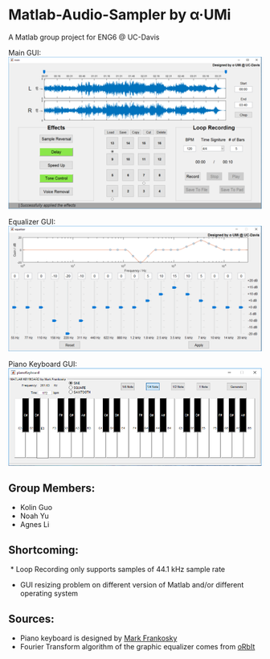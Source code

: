 # Matlab-Audio-Sampler by α·UMi
A Matlab group project for ENG6 @ UC-Davis

Main GUI:  
![GitHub Logo](/images/main.png)  
  
Equalizer GUI:  
![GitHub Logo](/images/equalizer.png)  
  
Piano Keyboard GUI:  
![GitHub Logo](/images/PianoKeyboard.png)  
  
## Group Members: 
  * Kolin Guo  
  * Noah Yu  
  * Agnes Li  

## Shortcoming: 
  * Loop Recording only supports samples of 44.1 kHz sample rate 
  * GUI resizing problem on different version of Matlab and/or different operating system  

## Sources:
  * Piano keyboard is designed by [Mark Frankosky](https://www.mathworks.com/matlabcentral/fileexchange/21262-matlab-piano)  
  * Fourier Transform algorithm of the graphic equalizer comes from [oRbIt](http://blog.csdn.net/orbit/article/details/45485197)
